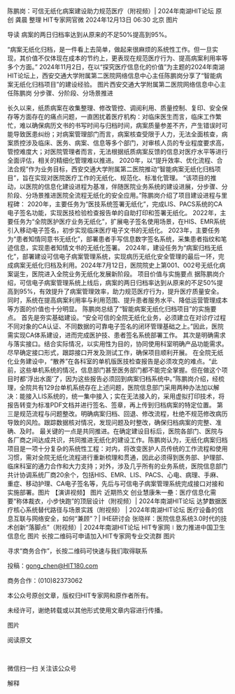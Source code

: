 陈鹏岗：可信无纸化病案建设助力规范医疗（附视频）| 2024年南湖HIT论坛
原创 龚晨 整理 HIT专家网官微 2024年12月13日 06:30 北京
图片

导读
病案的两日归档率达到从原来的不足50%提高到95%。

“病案无纸化归档，是一件看上去简单，做起来很麻烦的系统性工作。但一旦实现，其价值不仅体现在成本的节约上，更表现在规范医疗行为、提高病案利用率等多个方面。”
2024年11月2日，在以“探究医疗信息化的价值”为主题的2024年南湖HIT论坛上，西安交通大学附属第二医院网络信息中心主任陈鹏岗分享了“智能病案无纸化归档项目”的建设经验。
图片西安交通大学附属第二医院网络信息中心主任陈鹏岗
分步骤、分阶段、分场景推进

长久以来，纸质病案在收集整理、修改管控、调阅利用、质量控制、复印、安全保存等方面存在的痛点问题，一直困扰着医疗机构：对临床医生而言，临床工作繁忙，难以确保病历文书的书写时间与归档时间，病案质量参差不齐，产生错误时可能导致医患纠纷；对病案管理部门而言，病案核查受限于人力，无法全面核查，病案质控涉及临床、医务、病案、信息等多个部门，对审核人员的专业程度要求高，管控难度大；对医院管理者而言，无法根据纸质病案反馈的信息对医疗水平等进行全面评估，相关的精细化管理难以推进。
2020年，以“提升效率、优化流程、合法合规”作为业务目标，西安交通大学附属第二医院推动“智能病案无纸化归档项目”，旨在实现对医院医疗工作的无纸化、规范化、标准化管理。
“该项目的推动，以医院的信息化建设进程为基准，伴随医院业务系统的建设进展，分步骤、分阶段、分场景推进医院全流程无纸化的安全应用。”陈鹏岗介绍了项目建设进程与里程碑：
2020年，主要任务为“医技系统签署无纸化”，完成LIS、PACS系统的CA电子签名功能，实现医技检验检查报告单的自助打印和签署无纸化。
2022年，主要任务为“全院医护医疗业务无纸化”，扩展电子签名使用场景，在HIS、EMR系统引入移动电子签名，初步实现临床医疗电子文书的无纸化。
2023年，主要任务为“患者知情同意书无纸化”，部署患者手写信息数字签名系统，采集患者指纹和笔迹信息，实现患者知情文书的无纸化签署。
2024年，建设任务为“病案归档无纸化”，部署建设可信电子病案管理系统，实现病历无纸化安全管理的最后一环，完成病案无纸化归档及利用。2024年7月12日，医院院史上第001、002号无纸化病案诞生，医院进入全院业务无纸化发展新阶段。
项目价值与实施要点
据陈鹏岗介绍，可信电子病案管理系统上线后，病案的两日归档率达到从原来的不足50%提高到95%，有效提升了病案管理效率，助力规范医疗行为，提升医疗质量安全。同时，系统在提高病案利用率与利用范围、提升患者服务水平、降低运营管理成本等方面的价值也十分明显。
陈鹏岗总结了“智能病案无纸化归档项目”的实施要点。
首先是夯实基础建设。“安全可信的全院无纸化业务，必须建立在对诊疗过程不同对象的CA认证、不同数据的可靠电子签名的闭环管理基础之上。”因此，医院需实现CA体系建设，进而完成医护技、患者签名系统部署工作。
其次是明确需求与落实接口。结合实际情况，以实用性为目的，协同使用科室明确产品功能需求。尽早确定接口形式，跟踪接口开发及测试工作，确保项目顺利开展。
在全院无纸化业务建设中，“散养”在各科室的单机版医技检查报告是必须攻克的难点。“此前，这些单机系统的情况，信息部门甚至医务部门都不能完全掌握。但在做这个项目时都‘浮出水面’了，因为这些报告必须回到病案归档系统中。”陈鹏岗介绍，经梳理，全院共有129台单机系统存在上述问题，医院信息部门采用两种办法加以解决：能接入LIS系统的，统一集中接入；实在无法接入的，采用虚拟打印技术，将报告转变为标准PDF文档并进行签名、签章，再上传到归档病案的特定位置。
第三是规范流程与问题整改。明确病案归档、回退、修改流程，杜绝不规范修改病历导致的风险。跟踪数据核对情况，发现问题及时整改，确保归档病案的完整、准确、及时。
最关键的一点是共同推进。在确定建设目标后，医院各部门、医院与各厂商之间达成共识，共同推进无纸化的建设工作。陈鹏岗认为，无纸化病案归档项目是一项十分复杂的系统性工程：对内，将改变医护人员传统的工作流程和使用习惯，需对全院无纸化流程进行重新梳理和贯通，因此必须得到医务部、护理部、临床科室的通力合作和大力支持；对外，涉及几乎所有的业务系统，医院信息部门共计协调系统厂商20余个，包括HIS、EMR、LIS、PACS、心电、病理、手麻、重症、移动护理、CA电子签名等，先后与可信电子病案管理系统完成接口对接和实施部署。图片
【演讲视频】
图片
近期热文
创业慧康朱一壘：医疗信息化需要“称体裁衣，小步快跑”的顶层设计（附视频）| 2024年南湖HIT论坛
达梦数据医疗核心系统替代路径与场景实践（附视频） | 2024年南湖HIT论坛
医疗设备的信息互联与网络安全，如何“兼顾”？| IHE研讨会
张晓祥：医院信息系统3.0时代的技术创新“落脚点”（附视频）| 2024年南湖HIT论坛
HIT专家网∣致力推进中国卫生信息化
图片
长按二维码可申请加入HIT专家网专业交流群
图片

寻求“商务合作”，长按二维码可快速与我们取得联系



投稿：gong_chen@HIT180.com

商务合作：(010)82373062



本公众号原创文章，版权归HIT专家网和原作者所有。

未经许可，谢绝转载或以其他形式使用文章内容进行传播。

图片

阅读原文




​

微信扫一扫
关注该公众号


解释
